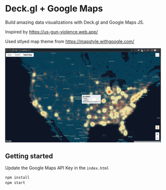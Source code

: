 # Deck.gl + Google Maps

Build amazing data visualizations with Deck.gl and Google Maps JS.

Inspired by https://us-gun-violence.web.app/

Used stlyed map theme from https://mapstyle.withgoogle.com/

![](./Screenshot.png)

## Getting started

Update the Google Maps API Key in the `index.html`

```bash
npm install
npm start
```
